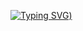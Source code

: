 <!---
- 👋 Hi, I’m @redwane-ai
- 👀 I’m interested in ...
- 🌱 I’m currently learning ...
- 💞️ I’m looking to collaborate on ...
- 📫 How to reach me ...

--->

[![Typing SVG](https://readme-typing-svg.demolab.com?font=Fira+Code&pause=1000&width=435&lines=Data+Scientist+%3A))](https://git.io/typing-svg)

<!---
redwane-ai/redwane-ai is a ✨ special ✨ repository because its `README.md` (this file) appears on your GitHub profile.
You can click the Preview link to take a look at your changes.
--->

